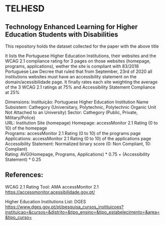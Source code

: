 # TELHESD
## Technology Enhanced Learning for Higher Education Students with Disabilities
This repository holds the dataset collected for the paper with the above title

It lists the Portuguese Higher Education Institutions, their websites and the WCAG 2.1 compliance rating for 3 pages on those websites (homepage, programs, applications), wether the site is compliant with 83/2018 Portuguese Law Decree that ruled that from September, 23rd of 2020 all institutions websites must have an accessibility statement on the domain/acessibilidade page. It finally rates each site weighting the average of the 3 WCAG 2.1 ratings at 75% and Accessibility Statement Compliance at 25%

Dimensions:
Instituição: Portuguese Higher Education Institution Name
Subsistem: Cathegory (Universitary, Polytechnic, Polytechnic Organic Unit Not Attached to an University)
Sector: Cathegory (Public, Private, Military/Police)	
URL: Institution Site (homepage)
Homepage: accessMonitor 2.1 Rating (0 to 10) of the homepage 	
Programs: accessMonitor 2.1 Rating (0 to 10) of the programs page	
Applications: accessMonitor 2.1 Rating (0 to 10) of the applications page
Accessibility Statement: Normalized binary score (0: Non Compliant, 10: Compliant)	
Rating: AVG(Homepage, Programs, Applications) * 0.75 + (Accessibility Statement) * 0.25	


## References:

WCAG 2.1 Rating Tool:	AMA accessMonitor 2.1	
https://accessmonitor.acessibilidade.gov.pt/

Higher Education Institutions List:	DGES
https://www.dges.gov.pt/pt/pesquisa_cursos_instituicoes?instituicao=&cursos=&distrito=&tipo_ensino=&tipo_estabelecimento=&area=&tipo_curso=
